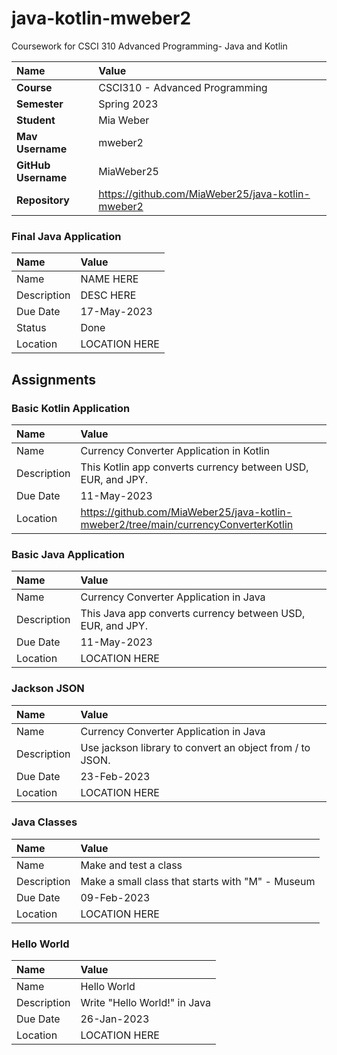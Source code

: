 # java-kotlin-mweber2
Coursework for CSCI 310 Advanced Programming- Java and Kotlin

| Name | Value |
|:---|:---|
| **Course** | CSCI310 - Advanced Programming |
| **Semester** | Spring 2023 |
| **Student** | Mia Weber |
| **Mav Username**            | mweber2 |
| **GitHub Username**         | MiaWeber25 |
| **Repository**          | https://github.com/MiaWeber25/java-kotlin-mweber2 |

### Final Java Application

| Name | Value |
| :--- | :--- |
| Name | NAME HERE |
| Description | DESC HERE |
| Due Date | 17-May-2023 |
| Status | Done |
| Location | LOCATION HERE |

## Assignments 

### Basic Kotlin Application

| Name | Value |
| :--- | :--- |
| Name | Currency Converter Application in Kotlin |
| Description | This Kotlin app converts currency between USD, EUR, and JPY. |
| Due Date | 11-May-2023 |
| Location | https://github.com/MiaWeber25/java-kotlin-mweber2/tree/main/currencyConverterKotlin |

### Basic Java Application

| Name | Value |
| :--- | :--- |
| Name | Currency Converter Application in Java |
| Description | This Java app converts currency between USD, EUR, and JPY. |
| Due Date | 11-May-2023 |
| Location | LOCATION HERE |

### Jackson JSON

| Name | Value |
| :--- | :--- |
| Name | Currency Converter Application in Java |
| Description | Use jackson library to convert an object from / to JSON. |
| Due Date | 23-Feb-2023 |
| Location | LOCATION HERE |

### Java Classes

| Name | Value |
| :--- | :--- |
| Name | Make and test a class |
| Description | Make a small class that starts with "M" - Museum |
| Due Date | 09-Feb-2023 |
| Location | LOCATION HERE |

### Hello World

| Name | Value |
| :--- | :--- |
| Name | Hello World |
| Description | Write "Hello World!" in Java |
| Due Date | 26-Jan-2023 |
| Location | LOCATION HERE |
